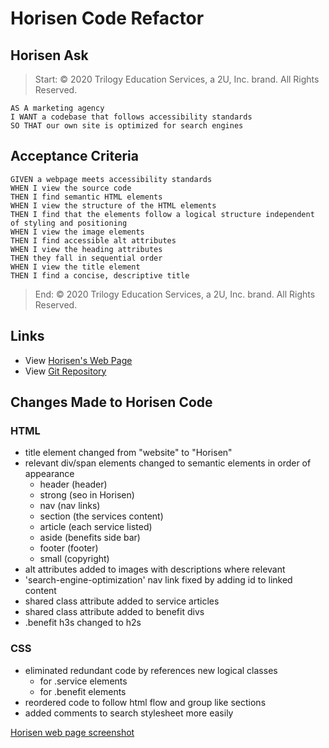 # Horisen Code Refactor

## Horisen Ask

> Start: © 2020 Trilogy Education Services, a 2U, Inc. brand. All Rights Reserved.
```
AS A marketing agency
I WANT a codebase that follows accessibility standards
SO THAT our own site is optimized for search engines
```

## Acceptance Criteria
```
GIVEN a webpage meets accessibility standards
WHEN I view the source code
THEN I find semantic HTML elements
WHEN I view the structure of the HTML elements
THEN I find that the elements follow a logical structure independent of styling and positioning
WHEN I view the image elements
THEN I find accessible alt attributes
WHEN I view the heading attributes
THEN they fall in sequential order
WHEN I view the title element
THEN I find a concise, descriptive title
```
> End: © 2020 Trilogy Education Services, a 2U, Inc. brand. All Rights Reserved.

## Links 
* View [Horisen's Web Page](https://jchavezval.github.io/code-refactor/)
* View [Git Repository](https://github.com/jchavezval/code-refactor.git)

## Changes Made to Horisen Code

### HTML
* title element changed from "website" to "Horisen"
* relevant div/span elements changed to semantic elements in order of appearance
  * header (header)
  * strong (seo in Horisen)
  * nav (nav links)
  * section (the services content)
  * article (each service listed)
  * aside (benefits side bar)
  * footer (footer)
  * small (copyright)
* alt attributes added to images with descriptions where relevant
* 'search-engine-optimization' nav link fixed by adding id to linked content
* shared class attribute added to service articles
* shared class attribute added to benefit divs
* .benefit h3s changed to h2s

### CSS
* eliminated redundant code by references new logical classes
  * for .service elements
  * for .benefit elements
* reordered code to follow html flow and group like sections
* added comments to search stylesheet more easily

[Horisen web page screenshot](assets/images/screen-shot-horisen-web-page.png)